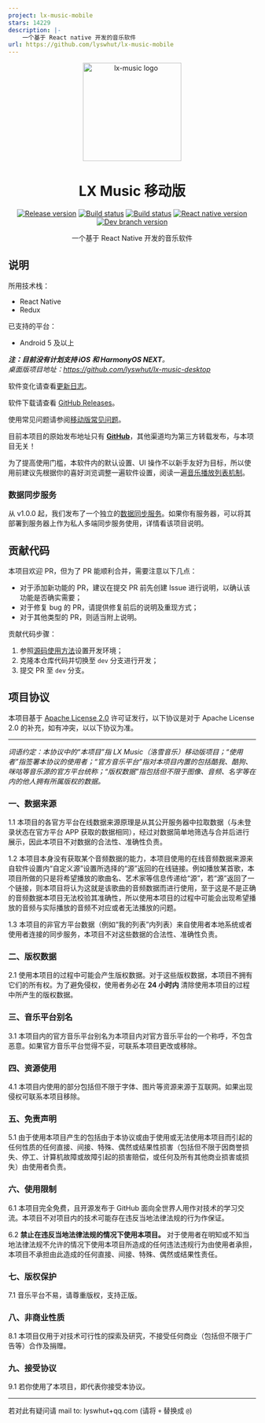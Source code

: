 ```yaml
---
project: lx-music-mobile
stars: 14229
description: |-
    一个基于 React native 开发的音乐软件
url: https://github.com/lyswhut/lx-music-mobile
---
```


<p align="center"><a href="https://github.com/lyswhut/lx-music-mobile"><img width="200" src="https://github.com/lyswhut/lx-music-mobile/blob/master/doc/images/icon.png" alt="lx-music logo"></a></p>

<h1 align="center">LX Music 移动版</h1>

<p align="center">
  <a href="https://github.com/lyswhut/lx-music-mobile/releases"><img src="https://img.shields.io/github/release/lyswhut/lx-music-mobile" alt="Release version"></a>
  <a href="https://github.com/lyswhut/lx-music-mobile/actions/workflows/release.yml"><img src="https://github.com/lyswhut/lx-music-mobile/workflows/Build/badge.svg" alt="Build status"></a>
  <a href="https://github.com/lyswhut/lx-music-mobile/actions/workflows/beta-pack.yml"><img src="https://github.com/lyswhut/lx-music-mobile/workflows/Build%20Beta/badge.svg" alt="Build status"></a>
  <a href="https://github.com/facebook/react-native"><img src="https://img.shields.io/github/package-json/dependency-version/lyswhut/lx-music-mobile/react-native/master" alt="React native version"></a>
  <!-- <a href="https://github.com/lyswhut/lx-music-mobile/releases"><img src="https://img.shields.io/github/downloads/lyswhut/lx-music-mobile/latest/total" alt="Downloads"></a> -->
  <a href="https://github.com/lyswhut/lx-music-mobile/tree/dev"><img src="https://img.shields.io/github/package-json/v/lyswhut/lx-music-mobile/dev" alt="Dev branch version"></a>
  <!-- <a href="https://github.com/lyswhut/lx-music-mobile/blob/master/LICENSE"><img src="https://img.shields.io/github/license/lyswhut/lx-music-mobile" alt="License"></a> -->
</p>

<p align="center">一个基于 React Native 开发的音乐软件</p>

## 说明

所用技术栈：

- React Native
- Redux

已支持的平台：

- Android 5 及以上

***注：目前没有计划支持 iOS 和 HarmonyOS NEXT**。*<br>
*桌面版项目地址：<https://github.com/lyswhut/lx-music-desktop>*

软件变化请查看[更新日志](https://github.com/lyswhut/lx-music-mobile/blob/master/CHANGELOG.md)。

软件下载请查看 [GitHub Releases](https://github.com/lyswhut/lx-music-mobile/releases)。

使用常见问题请参阅[移动版常见问题](https://lyswhut.github.io/lx-music-doc/mobile/faq)。

目前本项目的原始发布地址只有 [**GitHub**](https://github.com/lyswhut/lx-music-mobile/releases)，其他渠道均为第三方转载发布，与本项目无关！

为了提高使用门槛，本软件内的默认设置、UI 操作不以新手友好为目标，所以使用前建议先根据你的喜好浏览调整一遍软件设置，阅读一遍[音乐播放列表机制](https://lyswhut.github.io/lx-music-doc/mobile/faq/playlist)。

### 数据同步服务

从 v1.0.0 起，我们发布了一个独立的[数据同步服务](https://github.com/lyswhut/lx-music-sync-server#readme)。如果你有服务器，可以将其部署到服务器上作为私人多端同步服务使用，详情看该项目说明。

## 贡献代码

本项目欢迎 PR，但为了 PR 能顺利合并，需要注意以下几点：

- 对于添加新功能的 PR，建议在提交 PR 前先创建 Issue 进行说明，以确认该功能是否确实需要；
- 对于修复 bug 的 PR，请提供修复前后的说明及重现方式；
- 对于其他类型的 PR，则适当附上说明。

贡献代码步骤：

1. 参照[源码使用方法](https://lyswhut.github.io/lx-music-doc/mobile/use-source-code)设置开发环境；
2. 克隆本仓库代码并切换至 `dev` 分支进行开发；
3. 提交 PR 至 `dev` 分支。

<!--
## 用户界面

<p><img width="100%" src="https://github.com/lyswhut/lx-music-mobile/blob/master/doc/images/app.png" alt="lx-music mobile UI"></p> -->

## 项目协议

本项目基于 [Apache License 2.0](https://github.com/lyswhut/lx-music-mobile/blob/master/LICENSE) 许可证发行，以下协议是对于 Apache License 2.0 的补充，如有冲突，以以下协议为准。

---

*词语约定：本协议中的“本项目”指 LX Music（洛雪音乐）移动版项目；“使用者”指签署本协议的使用者；“官方音乐平台”指对本项目内置的包括酷我、酷狗、咪咕等音乐源的官方平台统称；“版权数据”指包括但不限于图像、音频、名字等在内的他人拥有所属版权的数据。*

### 一、数据来源

1.1 本项目的各官方平台在线数据来源原理是从其公开服务器中拉取数据（与未登录状态在官方平台 APP 获取的数据相同），经过对数据简单地筛选与合并后进行展示，因此本项目不对数据的合法性、准确性负责。

1.2 本项目本身没有获取某个音频数据的能力，本项目使用的在线音频数据来源来自软件设置内“自定义源”设置所选择的“源”返回的在线链接。例如播放某首歌，本项目所做的只是将希望播放的歌曲名、艺术家等信息传递给“源”，若“源”返回了一个链接，则本项目将认为这就是该歌曲的音频数据而进行使用，至于这是不是正确的音频数据本项目无法校验其准确性，所以使用本项目的过程中可能会出现希望播放的音频与实际播放的音频不对应或者无法播放的问题。

1.3 本项目的非官方平台数据（例如“我的列表”内列表）来自使用者本地系统或者使用者连接的同步服务，本项目不对这些数据的合法性、准确性负责。

### 二、版权数据

2.1 使用本项目的过程中可能会产生版权数据。对于这些版权数据，本项目不拥有它们的所有权。为了避免侵权，使用者务必在 **24 小时内** 清除使用本项目的过程中所产生的版权数据。

### 三、音乐平台别名

3.1 本项目内的官方音乐平台别名为本项目内对官方音乐平台的一个称呼，不包含恶意。如果官方音乐平台觉得不妥，可联系本项目更改或移除。

### 四、资源使用

4.1 本项目内使用的部分包括但不限于字体、图片等资源来源于互联网。如果出现侵权可联系本项目移除。

### 五、免责声明

5.1 由于使用本项目产生的包括由于本协议或由于使用或无法使用本项目而引起的任何性质的任何直接、间接、特殊、偶然或结果性损害（包括但不限于因商誉损失、停工、计算机故障或故障引起的损害赔偿，或任何及所有其他商业损害或损失）由使用者负责。

### 六、使用限制

6.1 本项目完全免费，且开源发布于 GitHub 面向全世界人用作对技术的学习交流。本项目不对项目内的技术可能存在违反当地法律法规的行为作保证。

6.2 **禁止在违反当地法律法规的情况下使用本项目。** 对于使用者在明知或不知当地法律法规不允许的情况下使用本项目所造成的任何违法违规行为由使用者承担，本项目不承担由此造成的任何直接、间接、特殊、偶然或结果性责任。

### 七、版权保护

7.1 音乐平台不易，请尊重版权，支持正版。

### 八、非商业性质

8.1 本项目仅用于对技术可行性的探索及研究，不接受任何商业（包括但不限于广告等）合作及捐赠。

### 九、接受协议

9.1 若你使用了本项目，即代表你接受本协议。

---

若对此有疑问请 mail to: lyswhut+qq.com (请将 `+` 替换成 `@`)

